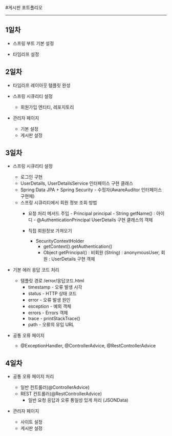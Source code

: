 #게시판 포트폴리오
***
## 1일차
* 스프링 부트 기본 설정

* 타임리프 설정


## 2일차
* 타임리프 레이아웃 템플릿 완성

* 스프링 시큐리티 설정
  - 회원가입 엔티티, 레포지토리

* 관리자 페이지
  - 기본 설정
  - 게시판 설정


## 3일차
* 스프링 시큐리티 설정
  - 로그인 구현
  - UserDetails, UserDetailsService 인터페이스 구현 클래스
  - Spring Data JPA + Spring Security - 수정자(AwareAuditor 인터페이스 구현체)
  - 스프링 시큐리티에서 회원 정보 조회 방법
     - 요청 처리 메서드 주입
           - Principal principal - String getName() : 아이디
           - @AuthenticationPrincipal UserDetails 구현 클래스의 객체
           
      - 직접 회원정보 가져오기
           - SecurityContextHolder
              - getContext().getAuthentication()
              - Object getPrincipal() : 비회원 (String) : anonymousUser, 회원 : UserDetails 구현 객체

* 기본 에러 응답 코드 처리
  - 템플릿 경로 /error/응답코드.html
     - timestamp - 오류 발생 시각
     - status - HTTP 상태 코드
     - error - 오류 발생 원인
     - exception - 예외 객체
     - errors - Errors 객체
     - trace - printStackTrace()
     - path - 오류의 유입 URL

* 공통 오류 페이지
  - @ExceptionHandler, @ControllerAdvice, @RestControllerAdvice

## 4일차
* 공통 오류 페이지 처리
   - 일반 컨트롤러(@ControllerAdvice)
   - REST 컨트롤러(@RestControllerAdvice)
       - 일반 요청 응답과 오류 통일성 있게 처리 (JSONData)

* 관리자 페이지
   - 사이트 설정
   - 게시판 설정